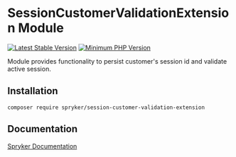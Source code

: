 # SessionCustomerValidationExtension Module
[![Latest Stable Version](https://poser.pugx.org/spryker/session-customer-validation-extension/v/stable.svg)](https://packagist.org/packages/spryker/session-customer-validation-extension)
[![Minimum PHP Version](https://img.shields.io/badge/php-%3E%3D%208.1-8892BF.svg)](https://php.net/)

Module provides functionality to persist customer's session id and validate active session.

## Installation

```
composer require spryker/session-customer-validation-extension
```

## Documentation

[Spryker Documentation](https://docs.spryker.com)
